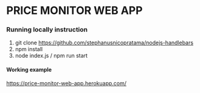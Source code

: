 # PRICE MONITOR WEB APP
### Running locally instruction
1. git clone https://github.com/stephanusnicopratama/nodejs-handlebars
1. npm install
1. node index.js / npm run start

#### Working example
https://price-monitor-web-app.herokuapp.com/